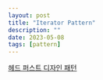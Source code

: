 ```yaml
---
layout: post
title: "Iterator Pattern"
description: ""
date: 2023-05-08
tags: [pattern]
---
```


<a href="http://www.yes24.com/Product/Goods/108192370">헤드 퍼스트 디자인 패턴</a>
